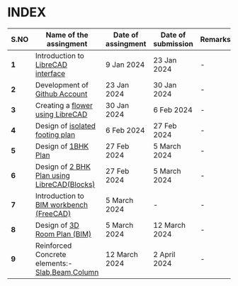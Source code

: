 # INDEX
| S.NO | Name of the assingment | Date of assingment | Date of submission | Remarks |
| ---- | ---- | ---- | ---- | ---- |
|**1**|Introduction to [LibreCAD interface](https://github.com/naveenkpareek/CADLAB-WORK-/blob/main/LAB%20ASSIGNMENT%20REPORT/Introduction%20to%20LibraCAD%20interface.md)|9 Jan 2024| 23 Jan 2024|-|
|**2**|Development of [Github Account](https://github.com/naveenkpareek/CADLAB-WORK-/blob/main/LAB%20ASSIGNMENT%20REPORT/Github%20account.md) |23 Jan 2024|30 Jan 2024|-|
|**3**|Creating a [flower using LibreCAD](https://github.com/naveenkpareek/CADLAB-WORK-/blob/main/LAB%20ASSIGNMENT%20REPORT/Creating%20a%20flower%20using%20LibreCAD.MD)|30 Jan 2024|6 Feb 2024|-|
|**4**|Design of [isolated footing plan](https://github.com/naveenkpareek/CADLAB-WORK-/blob/main/LAB%20ASSIGNMENT%20REPORT/Footing%20Plan%20using%20LibreCAD.md)|6 Feb 2024|27 Feb 2024|-|
|**5**|Design of [1BHK Plan](https://github.com/naveenkpareek/CADLAB-WORK-/blob/main/LAB%20ASSIGNMENT%20REPORT/Design%20of%201BHK%20plan.md)|27 Feb 2024|5 March 2024|-|
|**6**|Design of [2 BHK Plan using LibreCAD(Blocks)](https://github.com/naveenkpareek/CADLAB-WORK-/blob/main/LAB%20ASSIGNMENT%20REPORT/2%20BHK%20using%20LibreCAD.md)|27 Feb 2024|5 March 2024|-|
|**7**|Introduction to [BIM workbench (FreeCAD)](https://github.com/naveenkpareek/CADLAB-WORK-/blob/main/LAB%20ASSIGNMENT%20REPORT/Introduction%20to%20BIM%20workbench%20(FreeCAD).md)|5 March 2024|-|-|
|**8**|Design of [3D Room Plan (BIM)](https://github.com/naveenkpareek/CADLAB-WORK-/blob/main/LAB%20ASSIGNMENT%20REPORT/3D%20Room%20Plan%20using%20FreeCAD%20(BIM).md)|5 March 2024|12 March 2024|-|
|**9**|Reinforced Concrete elements:- [Slab,Beam,Column](https://github.com/naveenkpareek/CADLAB-WORK-/blob/main/LAB%20ASSIGNMENT%20REPORT/slab%2Ccolumn%2Cbeam.md)|12 March 2024|2 April 2024|-|
